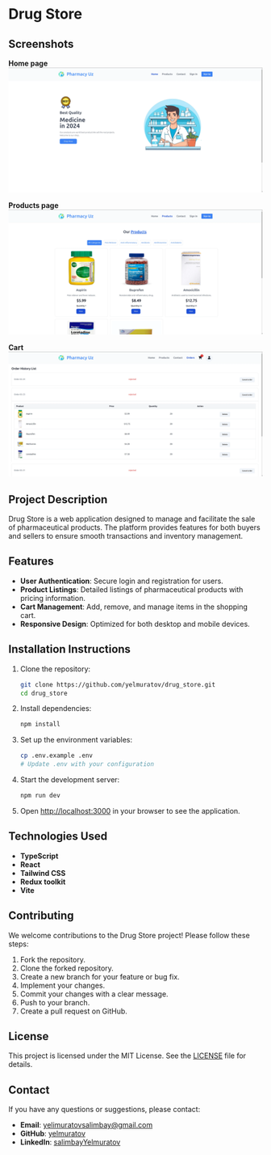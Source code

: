 # Drug Store

## Screenshots

**Home page**
![Screenshot](https://github.com/yelmuratov/drug_store/blob/main/src/store/pharmacy.png)

**Products page**
![Screenshot](https://github.com/yelmuratov/drug_store/blob/main/src/store/pharmacy2.png)

**Cart**
![Screenshot](https://github.com/yelmuratov/drug_store/blob/main/src/store/pharmacy3.png)

## Project Description

Drug Store is a web application designed to manage and facilitate the sale of pharmaceutical products. The platform provides features for both buyers and sellers to ensure smooth transactions and inventory management.

## Features

- **User Authentication**: Secure login and registration for users.
- **Product Listings**: Detailed listings of pharmaceutical products with pricing information.
- **Cart Management**: Add, remove, and manage items in the shopping cart.
- **Responsive Design**: Optimized for both desktop and mobile devices.

## Installation Instructions

1. Clone the repository:
    ```bash
    git clone https://github.com/yelmuratov/drug_store.git
    cd drug_store
    ```

2. Install dependencies:
    ```bash
    npm install
    ```

3. Set up the environment variables:
    ```bash
    cp .env.example .env
    # Update .env with your configuration
    ```

4. Start the development server:
    ```bash
    npm run dev
    ```

5. Open [http://localhost:3000](http://localhost:5173) in your browser to see the application.

## Technologies Used

- **TypeScript**
- **React**
- **Tailwind CSS**
- **Redux toolkit**
- **Vite**

## Contributing

We welcome contributions to the Drug Store project! Please follow these steps:

1. Fork the repository.
2. Clone the forked repository.
3. Create a new branch for your feature or bug fix.
4. Implement your changes.
5. Commit your changes with a clear message.
6. Push to your branch.
7. Create a pull request on GitHub.

## License

This project is licensed under the MIT License. See the [LICENSE](LICENSE) file for details.

## Contact

If you have any questions or suggestions, please contact:

- **Email**: [yelimuratovsalimbay@gmail.com](mailto:yelimuratovsalimbay@gmail.com)
- **GitHub**: [yelmuratov](https://github.com/yelmuratov)
- **LinkedIn**: [salimbayYelmuratov](https://www.linkedin.com/in/salimbayelmuratov/)
